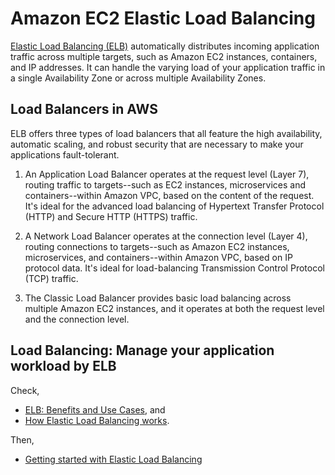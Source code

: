 # Amazon EC2 Elastic Load Balancing

[Elastic Load Balancing (ELB)](https://aws.amazon.com/elasticloadbalancing/?elb-whats-new.sort-by=item.additionalFields.postDateTime&elb-whats-new.sort-order=desc) automatically distributes incoming application traffic across multiple targets, such as Amazon EC2 instances, containers, and IP addresses. It can handle the varying load of your application traffic in a single Availability Zone or across multiple Availability Zones.



## Load Balancers in AWS

ELB offers three types of load balancers that all feature the high availability, automatic scaling, and robust security that are necessary to make your applications fault-tolerant.

1. An Application Load Balancer operates at the request level (Layer 7), routing traffic to targets--such as EC2 instances, microservices and containers--within Amazon VPC, based on the content of the request. It's ideal for the advanced load balancing of Hypertext Transfer Protocol (HTTP) and Secure HTTP (HTTPS) traffic.

2. A Network Load Balancer operates at the connection level (Layer 4), routing connections to targets--such as Amazon EC2 instances, microservices, and containers--within Amazon VPC, based on IP protocol data. It's ideal for load-balancing Transmission Control Protocol (TCP) traffic.

3. The Classic Load Balancer provides basic load balancing across multiple Amazon EC2 instances, and it operates at both the request level and the connection level.




## Load Balancing: Manage your application workload by ELB


Check, 

- [ELB: Benefits and Use Cases](ELB.md#elb-benefits-and-use-cases), and 
- [How Elastic Load Balancing works](ELB.md#how-elastic-load-balancing-works). 

Then,

- [Getting started with Elastic Load Balancing](ELB.md#getting-started-with-elastic-load-balancing)